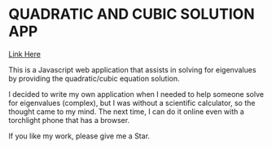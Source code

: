 # QUADRATIC AND CUBIC SOLUTION APP

[Link Here](https://ruxy1212.github.io/eigenvaljs/)

This is a Javascript web application that assists in solving for eigenvalues by providing the quadratic/cubic equation solution.

I decided to write my own application when I needed to help someone solve for eigenvalues (complex), but I was without a scientific calculator, so the thought came to my mind. The next time, I can do it online even with a torchlight phone that has a browser.

If you like my work, please give me a Star. 
